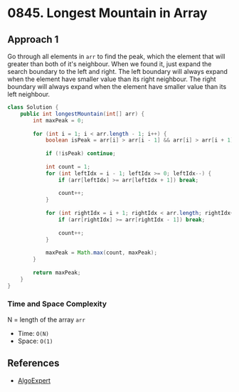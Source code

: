 # 0845. Longest Mountain in Array

## Approach 1
Go through all elements in `arr` to find the peak, which the element that will greater than both of it's neighbour. When we found it, just expand the search boundary to the left and right. The left boundary will always expand when the element have smaller value than its right neighbour. The right boundary will always expand when the element have smaller value than its left neighbour.

```Java
class Solution {
    public int longestMountain(int[] arr) {
        int maxPeak = 0;
        
        for (int i = 1; i < arr.length - 1; i++) {
            boolean isPeak = arr[i] > arr[i - 1] && arr[i] > arr[i + 1];
            
            if (!isPeak) continue;
            
            int count = 1;
            for (int leftIdx = i - 1; leftIdx >= 0; leftIdx--) {
                if (arr[leftIdx] >= arr[leftIdx + 1]) break;
                
                count++;
            }
            
            for (int rightIdx = i + 1; rightIdx < arr.length; rightIdx++) {
                if (arr[rightIdx] >= arr[rightIdx - 1]) break;
                
                count++;
            }
            
            maxPeak = Math.max(count, maxPeak);
        }
        
        return maxPeak;
    }
}
```

### Time and Space Complexity

N = length of the array `arr`
- Time: `O(N)`
- Space: `O(1)`

## References
- [AlgoExpert](https://www.algoexpert.io/questions/Longest%20Peak)